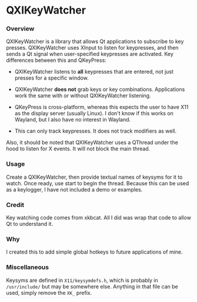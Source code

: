QXIKeyWatcher
=============

### Overview

QXIKeyWatcher is a library that allows Qt applications to subscribe to key
presses. QXIKeyWatcher uses XInput to listen for keypresses, and then sends a
Qt signal when user-specified keypresses are activated. Key differences between
this and QKeyPress:

* QXIKeyWatcher listens to **all** keypresses that are entered, not just presses
  for a specific window.

* QXIKeyWatcher **does not** grab keys or key combinations. Applications work
  the same with or without QXIKeyWatcher listening.

* QKeyPress is cross-platform, whereas this expects the user to have X11 as the
  display server (usually Linux). I don't know if this works on Wayland, but I
  also have no interest in Wayland.

* This can only track keypresses. It does not track modifiers as well.

Also, it should be noted that QXIKeyWatcher uses a QThread under the hood to
listen for X events. It will not block the main thread.

### Usage

Create a QXIKeyWatcher, then provide textual names of keysyms for it to watch.
Once ready, use start to begin the thread. Because this can be used as a
keylogger, I have not included a demo or examples.

### Credit

Key watching code comes from xkbcat. All I did was wrap that code to allow Qt
to understand it.

### Why

I created this to add simple global hotkeys to future applications of mine.

### Miscellaneous

Keysyms are defined in `X11/keysymdefs.h`, which is probably in `/usr/include/`
but may be somewhere else. Anything in that file can be used, simply remove the
`XK_` prefix.
